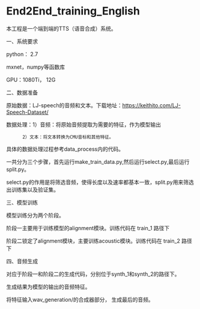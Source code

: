 # End2End_training_English
本工程是一个端到端的TTS（语音合成）系统。

一、系统要求

python： 2.7

mxnet，numpy等函数库

GPU：1080Ti， 12G

二、数据准备

原始数据：LJ-speech的音频和文本。下载地址：https://keithito.com/LJ-Speech-Dataset/

数据处理：1）音频：将原始音频提取为需要的特征，作为模型输出

          2）文本：将文本转换为CMU音标和其他特征。
       

具体的数据处理过程参考data_process内的代码。

一共分为三个步骤，首先运行make_train_data.py,然后运行select.py,最后运行split.py。

select.py的作用是将筛选音频，使得长度以及速率都基本一致，split.py用来筛选出训练集以及验证集。

三、模型训练

模型训练分为两个阶段。

阶段一主要用于训练模型的alignment模块。训练代码在 train_1 路径下

阶段二锁定了alignment模块，主要训练acoustic模块。训练代码在 train_2 路径下

四、音频生成

对应于阶段一和阶段二的生成代码，分别位于synth_1和synth_2的路径下。

生成结果为模型的输出的音频特征。

将特征输入wav_generation/的合成器部分， 生成最后的音频。
